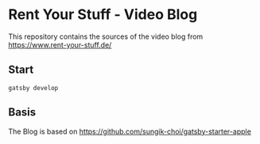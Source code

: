 # Rent Your Stuff - Video Blog

This repository contains the sources of the video blog from https://www.rent-your-stuff.de/


## Start

```shell
gatsby develop
```

## Basis

The Blog is based on https://github.com/sungik-choi/gatsby-starter-apple